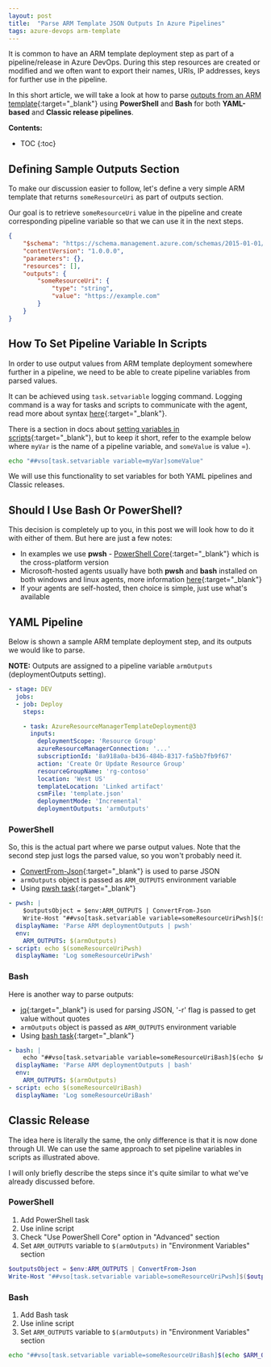 ```yaml
---
layout: post
title:  "Parse ARM Template JSON Outputs In Azure Pipelines"
tags: azure-devops arm-template
---
```


It is common to have an ARM template deployment step as part of a pipeline/release in Azure DevOps. During this step resources are created or modified and we often want to export their names, URIs, IP addresses, keys for further use in the pipeline.

In this short article, we will take a look at how to parse [outputs from an ARM template](https://docs.microsoft.com/en-us/azure/azure-resource-manager/templates/template-outputs?tabs=azure-powershell){:target="_blank"} using **PowerShell** and **Bash** for both **YAML-based** and **Classic release pipelines**.

**Contents:**
* TOC
{:toc}


## Defining Sample Outputs Section

To make our discussion easier to follow, let's define a very simple ARM template that returns `someResourceUri` as part of outputs section.

Our goal is to retrieve `someResourceUri` value in the pipeline and create corresponding pipeline variable so that we can use it in the next steps.

```json
{
    "$schema": "https://schema.management.azure.com/schemas/2015-01-01/deploymentTemplate.json#",
    "contentVersion": "1.0.0.0",
    "parameters": {},
    "resources": [],
    "outputs": {
        "someResourceUri": {
            "type": "string",
            "value": "https://example.com"
        }
    }
}
```


## How To Set Pipeline Variable In Scripts

In order to use output values from ARM template deployment somewhere further in a pipeline, we need to be able to create pipeline variables from parsed values.

It can be achieved using `task.setvariable` logging command. Logging command is a way for tasks and scripts to communicate with the agent, read more about syntax [here](https://docs.microsoft.com/en-us/azure/devops/pipelines/scripts/logging-commands?view=azure-devops&tabs=powershell){:target="_blank"}.

There is a section in docs about [setting variables in scripts](https://docs.microsoft.com/en-us/azure/devops/pipelines/process/variables?view=azure-devops&tabs=yaml%2Cbatch#set-variables-in-scripts){:target="_blank"}, but to keep it short, refer to the example below where `myVar` is the name of a pipeline variable, and `someValue` is value =).

```bash
echo "##vso[task.setvariable variable=myVar]someValue"
```

We will use this functionality to set variables for both YAML pipelines and Classic releases.


## Should I Use Bash Or PowerShell?

This decision is completely up to you, in this post we will look how to do it with either of them. But here are just a few notes:

- In examples we use **pwsh** - [PowerShell Core](https://github.com/PowerShell/PowerShell){:target="_blank"} which is the cross-platform version
- Microsoft-hosted agents usually have both **pwsh** and **bash** installed on both windows and linux agents, more information [here](https://docs.microsoft.com/en-us/azure/devops/pipelines/agents/hosted?view=azure-devops&tabs=yaml#software){:target="_blank"}
- If your agents are self-hosted, then choice is simple, just use what's available


## YAML Pipeline

Below is shown a sample ARM template deployment step, and its outputs we would like to parse.

**NOTE:** Outputs are assigned to a pipeline variable `armOutputs` (deploymentOutputs setting).

```yaml
- stage: DEV
  jobs:
  - job: Deploy
    steps:

    - task: AzureResourceManagerTemplateDeployment@3
      inputs:
        deploymentScope: 'Resource Group'
        azureResourceManagerConnection: '...'
        subscriptionId: '8a918a0a-b436-484b-8317-fa5bb7fb9f67'
        action: 'Create Or Update Resource Group'
        resourceGroupName: 'rg-contoso'
        location: 'West US'
        templateLocation: 'Linked artifact'
        csmFile: 'template.json'
        deploymentMode: 'Incremental'
        deploymentOutputs: 'armOutputs'
```

### PowerShell

So, this is the actual part where we parse output values. Note that the second step just logs the parsed value, so you won't probably need it.

- [ConvertFrom-Json](https://docs.microsoft.com/en-us/powershell/module/microsoft.powershell.utility/convertfrom-json?view=powershell-7.1){:target="_blank"} is used to parse JSON
- `armOutputs` object is passed as `ARM_OUTPUTS` environment variable
- Using [pwsh task](https://docs.microsoft.com/en-us/azure/devops/pipelines/tasks/utility/powershell?view=azure-devops){:target="_blank"}

```yaml
- pwsh: |
    $outputsObject = $env:ARM_OUTPUTS | ConvertFrom-Json
    Write-Host "##vso[task.setvariable variable=someResourceUriPwsh]$($outputsObject.someResourceUri.value)"
  displayName: 'Parse ARM deploymentOutputs | pwsh'
  env:
    ARM_OUTPUTS: $(armOutputs)
- script: echo $(someResourceUriPwsh)
  displayName: 'Log someResourceUriPwsh'
```

### Bash

Here is another way to parse outputs:

- [jq](https://stedolan.github.io/jq/){:target="_blank"} is used for parsing JSON, '-r' flag is passed to get value without quotes
- `armOutputs` object is passed as `ARM_OUTPUTS` environment variable
- Using [bash task](https://docs.microsoft.com/en-us/azure/devops/pipelines/tasks/utility/bash?view=azure-devops){:target="_blank"}

```yaml
- bash: |
    echo "##vso[task.setvariable variable=someResourceUriBash]$(echo $ARM_OUTPUTS | jq -r '.someResourceUri.value')"
  displayName: 'Parse ARM deploymentOutputs | bash'
  env:
    ARM_OUTPUTS: $(armOutputs)
- script: echo $(someResourceUriBash)
  displayName: 'Log someResourceUriBash'
```


## Classic Release

The idea here is literally the same, the only difference is that it is now done through UI. We can use the same approach to set pipeline variables in scripts as illustrated above.

I will only briefly describe the steps since it's quite similar to what we've already discussed before.

### PowerShell

1. Add PowerShell task
2. Use inline script
3. Check "Use PowerShell Core" option in "Advanced" section
4. Set `ARM_OUTPUTS` variable to `$(armOutputs)` in "Environment Variables" section

```powershell
$outputsObject = $env:ARM_OUTPUTS | ConvertFrom-Json
Write-Host "##vso[task.setvariable variable=someResourceUriPwsh]$($outputsObject.someResourceUri.value)"
```

### Bash

1. Add Bash task
2. Use inline script
3. Set `ARM_OUTPUTS` variable to `$(armOutputs)` in "Environment Variables" section

```bash
echo "##vso[task.setvariable variable=someResourceUriBash]$(echo $ARM_OUTPUTS | jq -r '.someResourceUri.value')"
```
